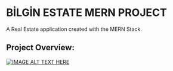 # BİLGİN ESTATE MERN PROJECT

A Real Estate application created with the MERN Stack.

## Project Overview:

[![IMAGE ALT TEXT HERE](https://img.youtube.com/vi/YOUTUBE_VIDEO_ID_HERE/0.jpg)](https://www.youtube.com/watch?v=YOUTUBE_VIDEO_ID_HERE)
